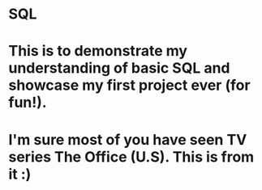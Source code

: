 # SQL
# This is to demonstrate my understanding of basic SQL and showcase my first project ever (for fun!).

# I'm sure most of you have seen TV series The Office (U.S). This is from it :)
